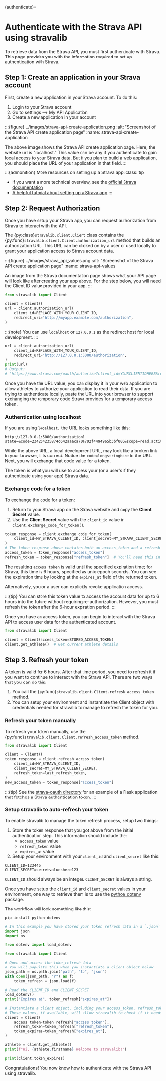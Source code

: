(authenticate)=
# Authenticate with the Strava API using stravalib

To retrieve data from the Strava API, you must first authenticate with Strava. This page provides you with the
information required to set up authentication with Strava.

## Step 1: Create an application in your Strava account

First, create a new application in your Strava account. To do this:

1. Login to your Strava account
2. Go to settings --> My API Application
3. Create a new application in your account

:::{figure} ../images/strava-api-create-application.png
:alt: "Screenshot of the Strava API create application page"
:name: strava-api-create-application

The above image shows the Strava API create application page. Here, the website url is "localhost." This value can be any if you authenticate to gain local access to your Strava data. But if you plan to build a web application, you should place the URL of your application in that field.
:::


:::{admonition} More resources on setting up a Strava app
:class: tip

* If you want a more technical overview, see the
[official Strava documentation](https://developers.strava.com/docs/getting-started/#account)
* [A helpful tutorial about
setting up a Strava app](https://medium.com/analytics-vidhya/accessing-user-data-via-the-strava-api-using-stravalib-d5bee7fdde17)
:::

## Step 2: Request Authorization

Once you have setup your Strava app, you can request authorization from Strava to interact with the API.

The {py:class}`stravalib.client.Client` class contains the
{py:func}`stravalib.client.Client.authorization_url` method
that builds an authorization URL. This URL can be clicked on by a user or used locally to
grant your application access to Strava account data.


:::{figure} ../images/strava_api_values.png
:alt: "Screenshot of the Strava API create application page"
:name: strava-api-values

An image from the Strava documentation page shows what your API page will look like after creating your app above. For the step below, you will need the Client ID value provided in your app.
:::

```python
from stravalib import Client

client = Client()
url = client.authorization_url(
    client_id=REPLACE_WITH_YOUR_CLIENT_ID,
    redirect_uri="http://myapp.example.com/authorization",
)
```

:::{note}
You can use `localhost` or `127.0.0.1` as the redirect host for local development.
:::

```python
url = client.authorization_url(
    client_id=REPLACE_WITH_YOUR_CLIENT_ID,
    redirect_uri="http://127.0.0.1:5000/authorization",
)
print(url)
# Output:
# 'https://www.strava.com/oauth/authorize?client_id=YOURCLIENTIDHERE&redirect_uri=http%3A%2F%2F127.0.0.1%3A5000%2Fauthorization&approval_prompt=auto&scope=read%2Cactivity%3Aread&response_type=code'
```

Once you have the URL value, you can display it in your web application to allow athletes to authorize your
application to read their data. If you are trying to authenticate locally,
paste the URL into your browser to support exchanging the
temporary code Strava provides for a temporary access token.

### Authentication using localhost

If you are using `localhost,` the URL looks something like this:
```
http://127.0.0.1:5000/authorization?state=&code=234234235874c642aaaca70a702f4494965b3bf003&scope=read,activity:read
```

While the above URL, a local development URL, may look like a broken link in your browser, it is correct. Notice the `code=longstringhere` in the URL. Next, you will exchange that code value for a token.

The token is what you will
use to access your (or a user's if they authenticate using your app)
Strava data.

### Exchange code for a token

To exchange the code for a token:

1. Return to your Strava app on the Strava website and copy the **Client Secret** value.
2. Use the **Client Secret** value with the `client_id` value in `client.exchange_code_for_token()`.

```python
token_response = client.exchange_code_for_token(
    client_id=MY_STRAVA_CLIENT_ID, client_secret=MY_STRAVA_CLIENT_SECRET, code=code
)
# The token response above contains both an access_token and a refresh token.
access_token = token_response["access_token"]
refresh_token = token_response["refresh_token"]  # You'll need this in 6 hours
```

The resulting `access_token` is valid until the specified expiration time; for Strava, this time is 6 hours,
specified as unix epoch seconds. You can see the expiration time by looking at the `expires_at` field of the returned token.

Alternatively, you or a user can explicitly revoke application access.

:::{tip}
You can store this token value to access the account data for up to 6 hours into the future without requiring re-authorization. However, you must refresh the token after the 6-hour expiration period.
:::

Once you have an access token, you can begin to interact with the Strava API
to access user data for the authenticated account.

```python
from stravalib import Client

client = Client(access_token=STORED_ACCESS_TOKEN)
client.get_athlete()  # Get current athlete details
```

## Step 3. Refresh your token

A token is valid for 6 hours. After that time period, you need to refresh it if you want to continue to interact with the Strava API. There are two ways that you can do this:

1. You call the {py:func}`stravalib.client.Client.refresh_access_token` method.
2. You can setup your environment and instantiate the Client object with credentials needed for stravalib to manage to refresh the token for you.

### Refresh your token manually

To refresh your token manually, use the {py:func}`stravalib.client.Client.refresh_access_token` method.

```python
from stravalib import Client

client = Client()
token_response = client.refresh_access_token(
    client_id=MY_STRAVA_CLIENT_ID,
    client_secret=MY_STRAVA_CLIENT_SECRET,
    refresh_token=last_refresh_token,
)
new_access_token = token_response["access_token"]
```

:::{tip}
See the [strava-oauth directory](https://github.com/stravalib/stravalib/tree/main/examples/strava-oauth) for an example of a Flask application that fetches a Strava authentication token.
:::

### Setup stravalib to auto-refresh your token

To enable stravalib to manage the token refresh process, setup two things:

1. Store the token response that you got above from the initial authentication step. This information should include the:
    * `access_token` value
    * `refresh_token` value
    * `expires_at` value
2. Setup your environment with your `client_id` and `client_secret` like this:

```
CLIENT_ID=123445
CLIENT_SECRET=secretvalueshere123
```

`CLIENT_ID` should always be an integer. `CLIENT_SECRET` is always a string.

Once you have setup the `client_id` and `client_secret` values in your environment, one way to retrieve them is to use the [python_dotenv](https://pypi.org/project/python-dotenv/) package.

The workflow will look something like this:

`pip install python-dotenv`

```python
# In this example you have stored your token refresh data in a `.json` file
import json
import os

from dotenv import load_dotenv

from stravalib import Client

# Open and access the toke_refresh data
# You will populate this when you instantiate a client object below
json_path = os.path.join("path", "to", "json")
with open(json_path, "r") as f:
    token_refresh = json.load(f)

# Read the CLIENT_ID and CLIENT_SECRET
load_dotenv()
print("Expires at", token_refresh["expires_at"])

# Instantiate a client object, including your access_token, refresh_token, and token_expires values
# These values, if available, will allow stravalib to check if it needs to refresh the token for you when it makes an API call using the client object
client = Client(
    access_token=token_refresh["access_token"],
    refresh_token=token_refresh["refresh_token"],
    token_expires=token_refresh["expires_at"],
)

athlete = client.get_athlete()
print(f"Hi, {athlete.firstname} Welcome to stravalib!")

print(client.token_expires)
```

Congratulations! You now know how to authenticate with the Strava API using stravalib.
